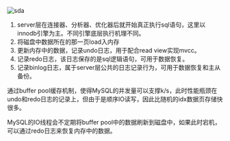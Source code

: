 ![sda](https://imagebag.oss-cn-chengdu.aliyuncs.com/img/99001)

1. server层在连接器、分析器、优化器后就开始真正执行sql语句，这里以innodb引擎为主。不同引擎底层执行机理不同。
2. 将磁盘中数据所在的那一页load入内存
3. 更新内存中的数据，记录undo日志，用于配合read view实现mvcc。
4. 记录redo日志，该日志保存的是sql逻辑语句，可用于数据恢复。
5. 记录binlog日志，属于server层公共的日志记录行为，可用于数据恢复和主从备份。

通过buffer pool缓存机制，使得MySQL的并发量可以支撑k/s，此时性能瓶颈在undo和redo日志的记录上，但由于是顺序IO读写，因此比随机的idx数据页存储快很多。

MySQL的IO线程会不定期将buffer pool中的数据刷新到磁盘中，如果此时宕机，可以通过redo日志来恢复内存中的数据。